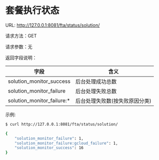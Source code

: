 # 套餐执行状态

URL: http://127.0.0.1:8081/fta/status/solution/

请求方法：GET

请求参数：无

返回字段说明：

| **字段**                    | **含义**                     |
|-----------------------------|------------------------------|
| solution_monitor_success    | 后台处理成功总数              |
| solution_monitor_failure    | 后台处理失败总数              |
| solution_monitor_failure:\* | 后台处理失败数(按失败原因分类) |

示例:

```bash
$ curl http://127.0.0.1:8081/fta/status/solution/

{
    "solution_monitor_failure": 1,
    "solution_monitor_failure:gcloud_failure": 1,
    "solution_monitor_success": 16
}
```

